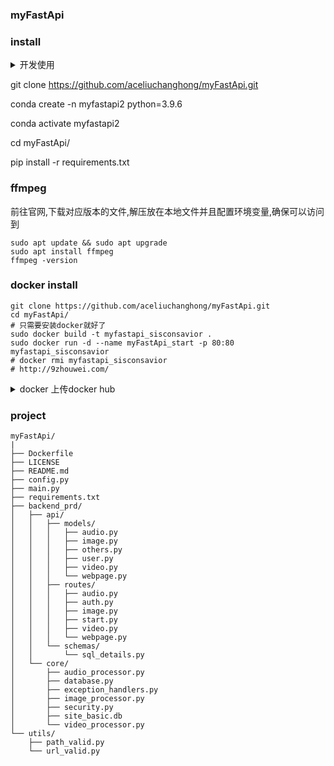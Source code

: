 ### myFastApi

### install

<details>
<summary>开发使用</summary>

    pip list --format=freeze > requirements.txt
    pip install easy-media-utils --proxy=127.0.0.1:10809
    pip install -r requirements.txt --proxy=127.0.0.1:10809
    域名只需要修改godaddy里面的A对应的就可以了
</details>


git clone https://github.com/aceliuchanghong/myFastApi.git

conda create -n myfastapi2 python=3.9.6

conda activate myfastapi2

cd myFastApi/

pip install -r requirements.txt

### ffmpeg

前往官网,下载对应版本的文件,解压放在本地文件并且配置环境变量,确保可以访问到

```
sudo apt update && sudo apt upgrade
sudo apt install ffmpeg
ffmpeg -version
```

### docker install

```
git clone https://github.com/aceliuchanghong/myFastApi.git
cd myFastApi/
# 只需要安装docker就好了
sudo docker build -t myfastapi_sisconsavior .
sudo docker run -d --name myFastApi_start -p 80:80 myfastapi_sisconsavior
# docker rmi myfastapi_sisconsavior
# http://9zhouwei.com/
```
<details>
<summary>docker 上传docker hub</summary>

    docker login
    # 输入账号密码 然后查看
    docker images
    # 修改新的标签名
    docker tag myfastapi_sisconsavior aceliuchanghong/myfastapi_sisconsavior:V1.0
    # 查看获取容器/镜像的元数据
    docker inspect aceliuchanghong/myfastapi_sisconsavior
    # 命令将镜像上传到docker hub的仓库
    docker push aceliuchanghong/myfastapi_sisconsavior:V1.0
    # 拉取
    docker pull aceliuchanghong/myfastapi_sisconsavior:V1.0
    # 开始执行
    docker run -d --name myFastApi_start -p 80:80 aceliuchanghong/myfastapi_sisconsavior:V1.0
</details>

### project

```stucture
myFastApi/
|
├── Dockerfile
├── LICENSE
├── README.md
├── config.py
├── main.py
├── requirements.txt
├── backend_prd/
│   ├── api/
│   │   ├── models/
│   │   │   ├── audio.py
│   │   │   ├── image.py
│   │   │   ├── others.py
│   │   │   ├── user.py
│   │   │   ├── video.py
│   │   │   └── webpage.py
│   │   ├── routes/
│   │   │   ├── audio.py
│   │   │   ├── auth.py
│   │   │   ├── image.py
│   │   │   ├── start.py
│   │   │   ├── video.py
│   │   │   └── webpage.py
│   │   └── schemas/
│   │       └── sql_details.py
│   └── core/
│       ├── audio_processor.py
│       ├── database.py
│       ├── exception_handlers.py
│       ├── image_processor.py
│       ├── security.py
│       ├── site_basic.db
│       └── video_processor.py
└── utils/
    ├── path_valid.py
    └── url_valid.py
```
